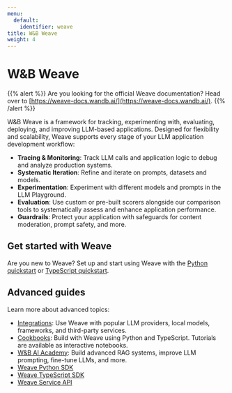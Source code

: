 ```yaml
---
menu:
  default:
    identifier: weave
title: W&B Weave
weight: 4
---
```


# W&B Weave

{{% alert %}}
Are you looking for the official Weave documentation? Head over to [https://weave-docs.wandb.ai/](https://weave-docs.wandb.ai/).
{{% /alert %}}

W&B Weave is a framework for tracking, experimenting with, evaluating, deploying, and improving LLM-based applications. Designed for flexibility and scalability, Weave supports every stage of your LLM application development workflow:

- **Tracing & Monitoring**: Track LLM calls and application logic to debug and analyze production systems.
- **Systematic Iteration**: Refine and iterate on prompts, datasets and models.
- **Experimentation**: Experiment with different models and prompts in the LLM Playground. 
- **Evaluation**: Use custom or pre-built scorers alongside our comparison tools to systematically assess and enhance application performance.
- **Guardrails**: Protect your application with safeguards for content moderation, prompt safety, and more.

## Get started with Weave

Are you new to Weave? Set up and start using Weave with the [Python quickstart](https://weave-docs.wandb.ai/quickstart) or [TypeScript quickstart](https://weave-docs.wandb.ai/reference/generated_typescript_docs/intro-notebook).

## Advanced guides

Learn more about advanced topics:

- [Integrations](https://weave-docs.wandb.ai/guides/integrations/): Use Weave with popular LLM providers, local models, frameworks, and third-party services.
- [Cookbooks](https://weave-docs.wandb.ai/reference/gen_notebooks/intro_notebook): Build with Weave using Python and TypeScript. Tutorials are available as interactive notebooks.
- [W&B AI Academy](https://www.wandb.courses/pages/w-b-courses): Build advanced RAG systems, improve LLM prompting, fine-tune LLMs, and more.
- [Weave Python SDK](https://weave-docs.wandb.ai/reference/python-sdk/weave/)
- [Weave TypeScript SDK](https://weave-docs.wandb.ai/reference/typescript-sdk/weave/)
- [Weave Service API](https://weave-docs.wandb.ai/reference/service-api/call-start-call-start-post)
